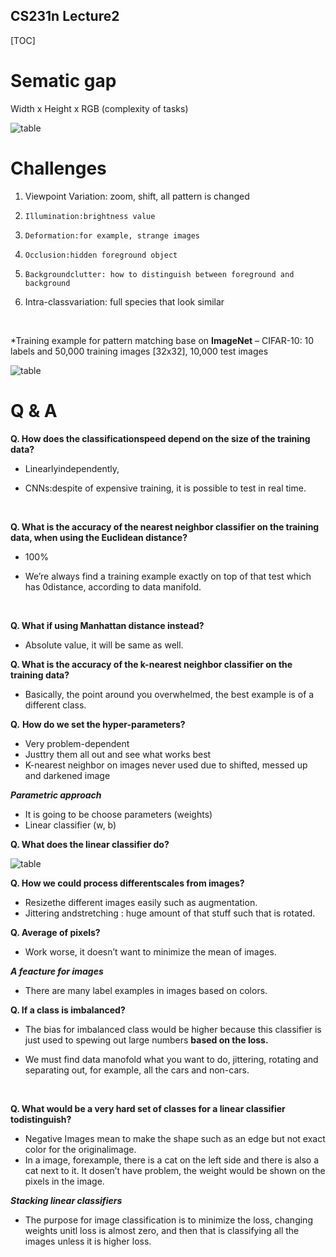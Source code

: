 ## CS231n Lecture2

[TOC]

# Sematic gap

 Width x Height x RGB (complexity of tasks)  

![table](https://Donghwa-KIM.github.io/picture/cs231n/Semantic_Gap.svg.png)

# Challenges

1. Viewpoint Variation: zoom, shift, all pattern is changed 

2.     Illumination:brightness value


3.     Deformation:for example, strange images 


4.     Occlusion:hidden foreground object


5.     Backgroundclutter: how to distinguish between foreground and background


6.    Intra-classvariation: full species that look similar

      ​

*Training example for pattern matching base on **ImageNet** – CIFAR-10: 10 labels and 50,000 training images [32x32], 10,000 test images

![table](https://donghwa-kim.github.io/picture/cs231n/l1.png)

# Q & A

**Q. How does the classificationspeed depend on the size of the training data?**

- Linearlyindependently, 

- CNNs:despite of expensive training, it is possible to test in real time.

  ​

**Q. What is the accuracy of the nearest neighbor classifier on the training data, when using the Euclidean distance?**

- 100%

- We’re always find a training example exactly on top of that test which has 0distance, according to data manifold.

  ​

**Q. What if using Manhattan distance instead?**

- Absolute value, it will be same as well.



**Q. What is the accuracy of the k-nearest neighbor classifier on the training data?**

- Basically, the point around you overwhelmed, the best example is of a different class.



**Q.** **How do we set the hyper-parameters?**

- Very problem-dependent
- Justtry them all out and see what works best
- K-nearest neighbor on images never used due to shifted, messed up and darkened image



**_Parametric approach_**

- It is going to be choose parameters (weights)
- Linear classifier (w, b)



**Q. What does the linear classifier do?**

![table](https://Donghwa-KIM.github.io/picture/cs231n/linear.png)



**Q. How we could process differentscales from images?**

- Resizethe different images easily such as augmentation.
- Jittering andstretching : huge amount of that stuff such that is rotated.



**Q. Average of pixels?**

- Work worse, it doesn’t want to minimize the mean of images.



**_A feacture for images_**

- There are many label examples in images based on colors.



**Q. If a class is imbalanced?**

- The bias for imbalanced class would be higher because this classifier is just used to spewing out large numbers **based on the loss.**

- We must find data manofold what you want to do, jittering, rotating and separating out, for example, all the cars and non-cars.

  ​

**Q. What would be a very hard set of classes for a linear classifier todistinguish?**

- Negative Images mean to make the shape such as an edge but not exact color for the originalimage. 
- In a image, forexample, there is a cat on the left side and there is also a cat next to it. It dosen’t have problem, the weight would be shown on the pixels in the image.



**_Stacking linear classifiers_**

- The purpose for image classification is to minimize the loss, changing weights unitl loss is almost zero, and then that is classifying all the images unless it is higher loss.





